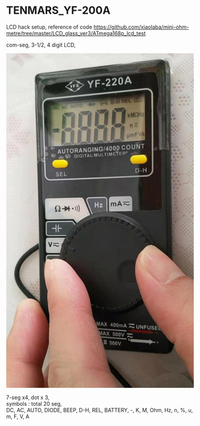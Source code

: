 # TENMARS_YF-200A
LCD hack
setup, reference of code https://github.com/xiaolaba/mini-ohm-metre/tree/master/LCD_glass_ver3/ATmega168p_lcd_test

com-seg, 3-1/2, 4 digit LCD,  

![TENMARS_YF-220A_LCD.jpg](TENMARS_YF-220A_LCD.jpg)

7-seg x4, dot x 3,  
symbols : total 20 seg,  
DC, AC, AUTO, DIODE, BEEP, D-H, REL, BATTERY, -, K, M, Ohm, Hz, n, %, u, m, F, V, A  


